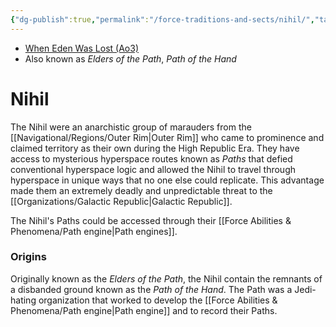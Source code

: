 ```yaml
---
{"dg-publish":true,"permalink":"/force-traditions-and-sects/nihil/","tags":["faction"]}
---
```


- [When Eden Was Lost (Ao3)](https://archiveofourown.org/works/19334440/chapters/45992584)
- Also known as *Elders of the Path*, *Path of the Hand*
# Nihil

The Nihil were an anarchistic group of marauders from the [[Navigational/Regions/Outer Rim\|Outer Rim]] who came to prominence and claimed territory as their own during the High Republic Era. They have access to mysterious hyperspace routes known as *Paths* that defied conventional hyperspace logic and allowed the Nihil to travel through hyperspace in unique ways that no one else could replicate. This advantage made them an extremely deadly and unpredictable threat to the [[Organizations/Galactic Republic\|Galactic Republic]]. 

The Nihil's Paths could be accessed through their [[Force Abilities & Phenomena/Path engine\|Path engines]].

### Origins

Originally known as the *Elders of the Path*, the Nihil contain the remnants of a disbanded ground known as the *Path of the Hand*. The Path was a Jedi-hating organization that worked to develop the [[Force Abilities & Phenomena/Path engine\|Path engine]] and to record their Paths. 
